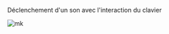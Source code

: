 Déclenchement d'un son avec l'interaction du clavier

![mk](https://user-images.githubusercontent.com/45632518/83771125-3eee8600-a682-11ea-82fe-833fd7206287.png)
